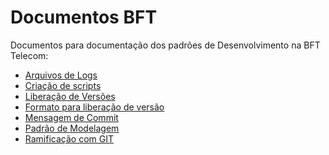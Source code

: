 Documentos BFT
==============

Documentos para documentação dos padrões de Desenvolvimento na BFT Telecom:

 - [Arquivos de Logs](https://github.com/Brasilfone/documentos/blob/master/ArquivosDeLogs.md)
 - [Criação de scripts](https://github.com/Brasilfone/documentos/blob/master/ArquivosDeLogs.md)
 - [Liberação de Versões](https://github.com/Brasilfone/documentos/blob/master/LiberacaoDeVersao.md)
 - [Formato para liberação de versão](https://github.com/Brasilfone/documentos/blob/master/FormatoVersao.md)
 - [Mensagem de Commit](https://github.com/Brasilfone/documentos/blob/master/MensagemCommit.md)
 - [Padrão de Modelagem](https://github.com/Brasilfone/documentos/blob/master/PadraoModelagemBanco.md)
 - [Ramificação com GIT](https://github.com/Brasilfone/documentos/blob/master/RamificacaoGit.md)
